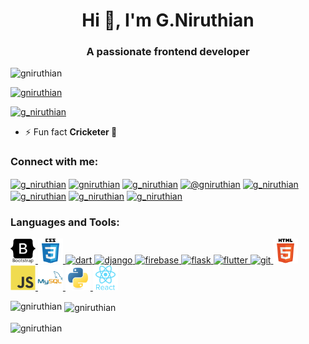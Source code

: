 <h1 align="center">Hi 👋, I'm G.Niruthian</h1>
<h3 align="center">A passionate frontend developer</h3>

<p align="left"> <img src="https://komarev.com/ghpvc/?username=gniruthian&label=Profile%20views&color=0e75b6&style=flat" alt="gniruthian" /> </p>

<p align="left"> <a href="https://github.com/ryo-ma/github-profile-trophy"><img src="https://github-profile-trophy.vercel.app/?username=gniruthian" alt="gniruthian" /></a> </p>

<p align="left"> <a href="https://twitter.com/g_niruthian" target="blank"><img src="https://img.shields.io/twitter/follow/g_niruthian?logo=twitter&style=for-the-badge" alt="g_niruthian" /></a> </p>

- ⚡ Fun fact **Cricketer 🏏**

<h3 align="left">Connect with me:</h3>
<p align="left">
<a href="https://twitter.com/g_niruthian" target="blank"><img align="center" src="https://raw.githubusercontent.com/rahuldkjain/github-profile-readme-generator/master/src/images/icons/Social/twitter.svg" alt="g_niruthian" height="30" width="40" /></a>
<a href="https://linkedin.com/in/gniruthian" target="blank"><img align="center" src="https://raw.githubusercontent.com/rahuldkjain/github-profile-readme-generator/master/src/images/icons/Social/linked-in-alt.svg" alt="gniruthian" height="30" width="40" /></a>
<a href="https://instagram.com/g_niruthian" target="blank"><img align="center" src="https://raw.githubusercontent.com/rahuldkjain/github-profile-readme-generator/master/src/images/icons/Social/instagram.svg" alt="g_niruthian" height="30" width="40" /></a>
<a href="https://hashnode.com/@gniruthian" target="blank"><img align="center" src="https://raw.githubusercontent.com/rahuldkjain/github-profile-readme-generator/master/src/images/icons/Social/hashnode.svg" alt="@gniruthian" height="30" width="40" /></a>
<a href="https://www.codechef.com/users/g_niruthian" target="blank"><img align="center" src="https://cdn.jsdelivr.net/npm/simple-icons@3.1.0/icons/codechef.svg" alt="g_niruthian" height="30" width="40" /></a>
<a href="https://www.hackerrank.com/g_niruthian" target="blank"><img align="center" src="https://raw.githubusercontent.com/rahuldkjain/github-profile-readme-generator/master/src/images/icons/Social/hackerrank.svg" alt="g_niruthian" height="30" width="40" /></a>
<a href="https://codeforces.com/profile/g_niruthian" target="blank"><img align="center" src="https://raw.githubusercontent.com/rahuldkjain/github-profile-readme-generator/master/src/images/icons/Social/codeforces.svg" alt="g_niruthian" height="30" width="40" /></a>
<a href="https://www.leetcode.com/g_niruthian" target="blank"><img align="center" src="https://raw.githubusercontent.com/rahuldkjain/github-profile-readme-generator/master/src/images/icons/Social/leet-code.svg" alt="g_niruthian" height="30" width="40" /></a>
</p>

<h3 align="left">Languages and Tools:</h3>
<p align="left"> <a href="https://getbootstrap.com" target="_blank" rel="noreferrer"> <img src="https://raw.githubusercontent.com/devicons/devicon/master/icons/bootstrap/bootstrap-plain-wordmark.svg" alt="bootstrap" width="40" height="40"/> </a> <a href="https://www.w3schools.com/css/" target="_blank" rel="noreferrer"> <img src="https://raw.githubusercontent.com/devicons/devicon/master/icons/css3/css3-original-wordmark.svg" alt="css3" width="40" height="40"/> </a> <a href="https://dart.dev" target="_blank" rel="noreferrer"> <img src="https://www.vectorlogo.zone/logos/dartlang/dartlang-icon.svg" alt="dart" width="40" height="40"/> </a> <a href="https://www.djangoproject.com/" target="_blank" rel="noreferrer"> <img src="https://cdn.worldvectorlogo.com/logos/django.svg" alt="django" width="40" height="40"/> </a> <a href="https://firebase.google.com/" target="_blank" rel="noreferrer"> <img src="https://www.vectorlogo.zone/logos/firebase/firebase-icon.svg" alt="firebase" width="40" height="40"/> </a> <a href="https://flask.palletsprojects.com/" target="_blank" rel="noreferrer"> <img src="https://www.vectorlogo.zone/logos/pocoo_flask/pocoo_flask-icon.svg" alt="flask" width="40" height="40"/> </a> <a href="https://flutter.dev" target="_blank" rel="noreferrer"> <img src="https://www.vectorlogo.zone/logos/flutterio/flutterio-icon.svg" alt="flutter" width="40" height="40"/> </a> <a href="https://git-scm.com/" target="_blank" rel="noreferrer"> <img src="https://www.vectorlogo.zone/logos/git-scm/git-scm-icon.svg" alt="git" width="40" height="40"/> </a> <a href="https://www.w3.org/html/" target="_blank" rel="noreferrer"> <img src="https://raw.githubusercontent.com/devicons/devicon/master/icons/html5/html5-original-wordmark.svg" alt="html5" width="40" height="40"/> </a> <a href="https://developer.mozilla.org/en-US/docs/Web/JavaScript" target="_blank" rel="noreferrer"> <img src="https://raw.githubusercontent.com/devicons/devicon/master/icons/javascript/javascript-original.svg" alt="javascript" width="40" height="40"/> </a> <a href="https://www.mysql.com/" target="_blank" rel="noreferrer"> <img src="https://raw.githubusercontent.com/devicons/devicon/master/icons/mysql/mysql-original-wordmark.svg" alt="mysql" width="40" height="40"/> </a> <a href="https://www.python.org" target="_blank" rel="noreferrer"> <img src="https://raw.githubusercontent.com/devicons/devicon/master/icons/python/python-original.svg" alt="python" width="40" height="40"/> </a> <a href="https://reactjs.org/" target="_blank" rel="noreferrer"> <img src="https://raw.githubusercontent.com/devicons/devicon/master/icons/react/react-original-wordmark.svg" alt="react" width="40" height="40"/> </a> </p>

<p><img align="left" src="https://github-readme-stats.vercel.app/api/top-langs?username=gniruthian&show_icons=true&locale=en&layout=compact" alt="gniruthian" /></p>

<p>&nbsp;<img align="center" src="https://github-readme-stats.vercel.app/api?username=gniruthian&show_icons=true&locale=en" alt="gniruthian" /></p>

<p><img align="center" src="https://github-readme-streak-stats.herokuapp.com/?user=gniruthian&" alt="gniruthian" /></p>
